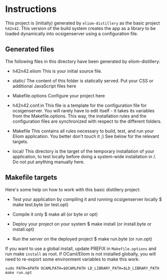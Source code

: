 Instructions
============

This project is (initially) generated by `eliom-distillery` as the basic
project `h42n42`. This version of the build system creates the
app as a library to be loaded dynamically into ocsigenserver
using a configuration file. 

Generated files
---------------

The following files in this directory have been generated by
eliom-distillery:

 - h42n42.eliom
   This is your initial source file.

 - static/
   The content of this folder is statically served. Put your CSS or
   additional JavaScript files here

 - Makefile.options
   Configure your project here

 - h42n42.conf.in
   This file is a template for the configuration file for
   ocsigenserver. You will rarely have to edit itself - it takes its
   variables from the Makefile.options. This way, the installation
   rules and the configuration files are synchronized with respect to
   the different folders.

 - Makefile
   This contains all rules necessary to build, test, and run your
   Eliom application. You better don't touch it ;) See below for the
   relevant targets.

 - local/
   This directory is the target of the temporary installation of
   your application, to test locally before doing a system-wide
   installation in /. Do not put anything manually here.


Makefile targets
----------------

Here's some help on how to work with this basic distillery project:

 - Test your application by compiling it and running ocsigenserver locally
     $ make test.byte (or test.opt)

 - Compile it only
     $ make all (or byte or opt)

 - Deploy your project on your system
     $ make install (or install.byte or install.opt)

 - Run the server on the deployed project
     $ make run.byte (or run.opt)

If you want to use a global install, update PREFIX in `Makefile.options`
and run make ```install``` as root. If OCaml/Eliom is not installed
globally, you will need to re-export some environment variables to make
this work:
```Shell
sudo PATH=$PATH OCAMLPATH=$OCAMLPATH LD_LIBRARY_PATH=$LD_LIBRARY_PATH make run.opt
```
